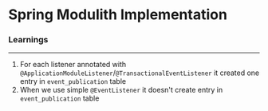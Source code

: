 

# Spring Modulith Implementation


### Learnings

-------
1. For each listener annotated with  `@ApplicationModuleListener`/`@TransactionalEventListener` it created one entry in `event_publication` table
2. When we use simple `@EventListener` it doesn't create entry in `event_publication` table